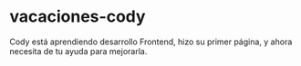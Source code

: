 # vacaciones-cody
Cody está aprendiendo desarrollo Frontend, hizo su primer página, y ahora necesita de tu ayuda para mejorarla.
